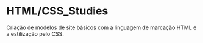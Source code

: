 # HTML/CSS_Studies
 Criação de modelos de site básicos com a linguagem de marcação HTML e a estilização pelo CSS.
